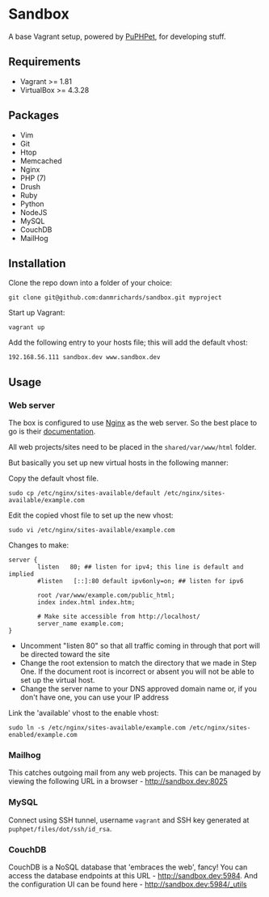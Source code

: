 # Sandbox

A base Vagrant setup, powered by [PuPHPet](https://puphpet.com/), for developing stuff.

## Requirements

* Vagrant >= 1.81
* VirtualBox >= 4.3.28

## Packages

* Vim
* Git
* Htop
* Memcached
* Nginx
* PHP (7)
* Drush
* Ruby
* Python
* NodeJS
* MySQL
* CouchDB
* MailHog

## Installation

Clone the repo down into a folder of your choice:

```
git clone git@github.com:danmrichards/sandbox.git myproject
```

Start up Vagrant:

```
vagrant up
```

Add the following entry to your hosts file; this will add the default vhost:

```
192.168.56.111 sandbox.dev www.sandbox.dev
```

## Usage

### Web server

The box is configured to use [Nginx](http://nginx.org/) as the web server. So the best place to go is their [documentation](http://nginx.org/en/docs/).

All web projects/sites need to be placed in the `shared/var/www/html` folder.

But basically you set up new virtual hosts in the following manner:

Copy the default vhost file.
```
sudo cp /etc/nginx/sites-available/default /etc/nginx/sites-available/example.com
```

Edit the copied vhost file to set up the new vhost:

```
sudo vi /etc/nginx/sites-available/example.com
```

Changes to make:
```
server {
        listen   80; ## listen for ipv4; this line is default and implied
        #listen   [::]:80 default ipv6only=on; ## listen for ipv6

        root /var/www/example.com/public_html;
        index index.html index.htm;

        # Make site accessible from http://localhost/
        server_name example.com;
}
```

* Uncomment "listen 80" so that all traffic coming in through that port will be directed toward the site
* Change the root extension to match the directory that we made in Step One. If the document root is incorrect or absent you will not be able to set up the virtual host.
* Change the server name to your DNS approved domain name or, if you don't have one, you can use your IP address

Link the 'available' vhost to the enable vhost:

```
sudo ln -s /etc/nginx/sites-available/example.com /etc/nginx/sites-enabled/example.com
```

### Mailhog

This catches outgoing mail from any web projects. This can be managed by viewing the following URL in a browser - http://sandbox.dev:8025

### MySQL

Connect using SSH tunnel, username `vagrant` and SSH key generated at `puphpet/files/dot/ssh/id_rsa`.

### CouchDB

CouchDB is a NoSQL database that 'embraces the web', fancy! You can access the database endpoints at this URL - http://sandbox.dev:5984. And the configuration UI can be found here - http://sandbox.dev:5984/_utils
